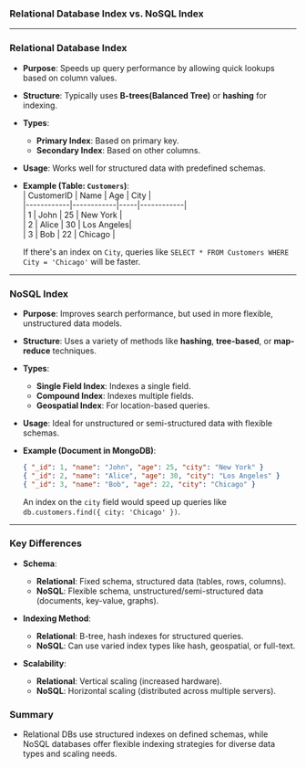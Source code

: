 ### **Relational Database Index vs. NoSQL Index**

---

### **Relational Database Index**  
- **Purpose**: Speeds up query performance by allowing quick lookups based on column values.  
- **Structure**: Typically uses **B-trees(Balanced Tree)** or **hashing** for indexing.  
- **Types**: 
  - **Primary Index**: Based on primary key.
  - **Secondary Index**: Based on other columns.
- **Usage**: Works well for structured data with predefined schemas.  
- **Example (Table: `Customers`)**:  
  | CustomerID | Name       | Age | City       |  
  |------------|------------|-----|------------|  
  | 1          | John       | 25  | New York   |  
  | 2          | Alice      | 30  | Los Angeles|  
  | 3          | Bob        | 22  | Chicago    |  

  If there's an index on `City`, queries like `SELECT * FROM Customers WHERE City = 'Chicago'` will be faster.

---

### **NoSQL Index**  
- **Purpose**: Improves search performance, but used in more flexible, unstructured data models.  
- **Structure**: Uses a variety of methods like **hashing**, **tree-based**, or **map-reduce** techniques.  
- **Types**: 
  - **Single Field Index**: Indexes a single field.
  - **Compound Index**: Indexes multiple fields.
  - **Geospatial Index**: For location-based queries.
- **Usage**: Ideal for unstructured or semi-structured data with flexible schemas.  
- **Example (Document in MongoDB)**:  
  ```json
  { "_id": 1, "name": "John", "age": 25, "city": "New York" }
  { "_id": 2, "name": "Alice", "age": 30, "city": "Los Angeles" }
  { "_id": 3, "name": "Bob", "age": 22, "city": "Chicago" }
  ```

  An index on the `city` field would speed up queries like `db.customers.find({ city: 'Chicago' })`.

---

### **Key Differences**  
- **Schema**:  
  - **Relational**: Fixed schema, structured data (tables, rows, columns).
  - **NoSQL**: Flexible schema, unstructured/semi-structured data (documents, key-value, graphs).
  
- **Indexing Method**:  
  - **Relational**: B-tree, hash indexes for structured queries.
  - **NoSQL**: Can use varied index types like hash, geospatial, or full-text.

- **Scalability**:  
  - **Relational**: Vertical scaling (increased hardware).
  - **NoSQL**: Horizontal scaling (distributed across multiple servers). 

### **Summary**  
- Relational DBs use structured indexes on defined schemas, while NoSQL databases offer flexible indexing strategies for diverse data types and scaling needs.
